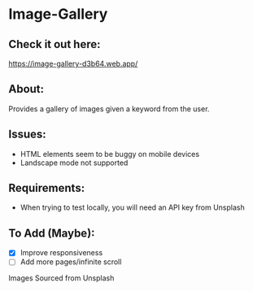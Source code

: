 # Image-Gallery

## Check it out here:
https://image-gallery-d3b64.web.app/
## About:
Provides a gallery of images given a keyword from the user.

## Issues:
- HTML elements seem to be buggy on mobile devices
- Landscape mode not supported

## Requirements:
- When trying to test locally, you will need an API key from Unsplash
 
## To Add (Maybe):
- [X] Improve responsiveness
- [ ] Add more pages/infinite scroll

Images Sourced from Unsplash
